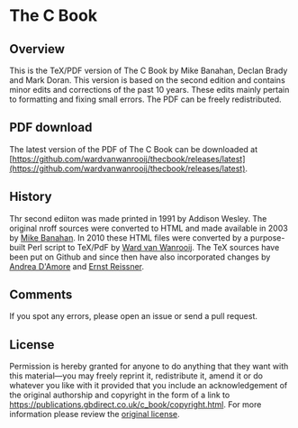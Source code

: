 # The C Book

## Overview
This is the TeX/PDF version of The C Book by Mike Banahan, Declan Brady and Mark Doran. This version is based on the second edition and contains minor edits and corrections of the past 10 years. These edits mainly pertain to formatting and fixing small errors. The PDF can be freely redistributed.

## PDF download
The latest version of the PDF of The C Book can be downloaded at [https://github.com/wardvanwanrooij/thecbook/releases/latest](https://github.com/wardvanwanrooij/thecbook/releases/latest).

## History
Thr second ediiton was made printed in 1991 by Addison Wesley. The original nroff sources were converted to HTML and made available in 2003 by [Mike Banahan](https://publications.gbdirect.co.uk/c_book/copyright.html). In 2010 these HTML files were converted by a purpose-built Perl script to TeX/PdF by [Ward van Wanrooij](https://github.com/wardvanwanrooij). The TeX sources have been put on Github and since then have also incorporated changes by [Andrea D'Amore](https://github.com/anddam) and [Ernst Reissner](https://github.com/Reissner).

## Comments
If you spot any errors, please open an issue or send a pull request.

## License
Permission is hereby granted for anyone to do anything that they want with this material—you may freely reprint it, redistribute it, amend it or do whatever you like with it provided that you include an acknowledgement of the original authorship and copyright in the form of a link to https://publications.gbdirect.co.uk/c_book/copyright.html.
For more information please review the [original license](./LICENSE).

